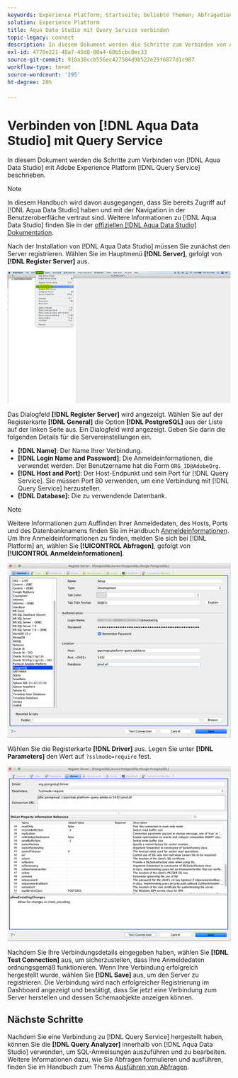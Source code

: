```yaml
---
keywords: Experience Platform; Startseite; beliebte Themen; Abfragedienst; Query Service; Aqua Data Studio; Aqua Data Studio; Verbindung mit Query Service;
solution: Experience Platform
title: Aqua Data Studio mit Query Service verbinden
topic-legacy: connect
description: In diesem Dokument werden die Schritte zum Verbinden von Aqua Data Studio mit Query Service von Adobe Experience Platform erläutert.
exl-id: 4770e221-48a7-45d8-80a4-60b5cbc0ec33
source-git-commit: 910a38ccb556ec427584d9b522e29f6877d1c987
workflow-type: tm+mt
source-wordcount: '295'
ht-degree: 20%

---
```


# Verbinden von [!DNL Aqua Data Studio] mit Query Service

In diesem Dokument werden die Schritte zum Verbinden von [!DNL Aqua Data Studio] mit Adobe Experience Platform [!DNL Query Service] beschrieben.

>[!NOTE]
>
> In diesem Handbuch wird davon ausgegangen, dass Sie bereits Zugriff auf [!DNL Aqua Data Studio] haben und mit der Navigation in der Benutzeroberfläche vertraut sind. Weitere Informationen zu [!DNL Aqua Data Studio] finden Sie in der [offiziellen [!DNL Aqua Data Studio] Dokumentation](https://www.aquaclusters.com/app/home/project/public/aquadatastudio/wikibook/Documentation21.1/page/0/Aqua-Data-Studio-21-1).

Nach der Installation von [!DNL Aqua Data Studio] müssen Sie zunächst den Server registrieren. Wählen Sie im Hauptmenü **[!DNL Server]**, gefolgt von **[!DNL Register Server]** aus.

![](../images/clients/aqua-data-studio/register-server.png)

Das Dialogfeld **[!DNL Register Server]** wird angezeigt. Wählen Sie auf der Registerkarte **[!DNL General]** die Option **[!DNL PostgreSQL]** aus der Liste auf der linken Seite aus. Ein Dialogfeld wird angezeigt. Geben Sie darin die folgenden Details für die Servereinstellungen ein.

- **[!DNL Name]**: Der Name Ihrer Verbindung.
- **[!DNL Login Name and Password]**: Die Anmeldeinformationen, die verwendet werden. Der Benutzername hat die Form `ORG_ID@AdobeOrg`.
- **[!DNL Host and Port]**: Der Host-Endpunkt und sein Port für  [!DNL Query Service]. Sie müssen Port 80 verwenden, um eine Verbindung mit [!DNL Query Service] herzustellen.
- **[!DNL Database]:** Die zu verwendende Datenbank.

>[!NOTE]
>
>Weitere Informationen zum Auffinden Ihrer Anmeldedaten, des Hosts, Ports und des Datenbanknamens finden Sie im Handbuch [Anmeldeinformationen](../ui/credentials.md). Um Ihre Anmeldeinformationen zu finden, melden Sie sich bei [!DNL Platform] an, wählen Sie **[!UICONTROL Abfragen]**, gefolgt von **[!UICONTROL Anmeldeinformationen]**.

![](../images/clients/aqua-data-studio/register-server-general-tab.png)

Wählen Sie die Registerkarte **[!DNL Driver]** aus. Legen Sie unter **[!DNL Parameters]** den Wert auf `?sslmode=require` fest.

![](../images/clients/aqua-data-studio/register-server-driver-tab.png)

Nachdem Sie Ihre Verbindungsdetails eingegeben haben, wählen Sie **[!DNL Test Connection]** aus, um sicherzustellen, dass Ihre Anmeldedaten ordnungsgemäß funktionieren. Wenn Ihre Verbindung erfolgreich hergestellt wurde, wählen Sie **[!DNL Save]** aus, um den Server zu registrieren. Die Verbindung wird nach erfolgreicher Registrierung im Dashboard angezeigt und bestätigt, dass Sie jetzt eine Verbindung zum Server herstellen und dessen Schemaobjekte anzeigen können.

## Nächste Schritte

Nachdem Sie eine Verbindung zu [!DNL Query Service] hergestellt haben, können Sie die **[!DNL Query Analyzer]** innerhalb von [!DNL Aqua Data Studio] verwenden, um SQL-Anweisungen auszuführen und zu bearbeiten. Weitere Informationen dazu, wie Sie Abfragen formulieren und ausführen, finden Sie im Handbuch zum Thema [Ausführen von Abfragen](../best-practices/writing-queries.md).

